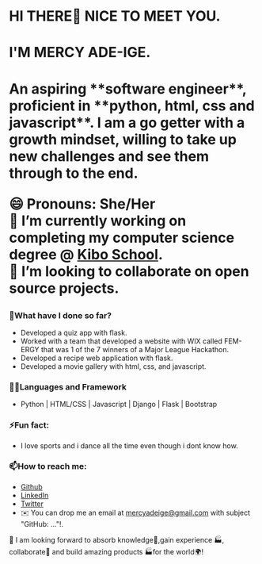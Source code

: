 # HI THERE👋 NICE TO MEET YOU.  
<h1>I'M MERCY ADE-IGE.<h1>
An aspiring **software engineer**, proficient in **python, html, css and javascript**. I am a go getter with a growth mindset, willing to take up new challenges and see them through to the end.  

😄 Pronouns: She/Her  
🔭 I’m currently working on completing my computer science degree @ [Kibo School](https://kibo.school/).  
👯 I’m looking to collaborate on open source projects.  

### **🌱What have I done so far?**  
- Developed a quiz app with flask.  
- Worked with a team that developed a website with WIX called FEM-ERGY that was 1 of the 7 winners of a Major League Hackathon.  
- Developed a recipe web application with flask.  
- Developed a movie gallery with html, css, and javascript.  

### **👩‍🔬Languages and Framework**  
- Python | HTML/CSS | Javascript | Django | Flask | Bootstrap  

### **⚡Fun fact:**  
- I love sports and i dance all the time even though i dont know how.  

### **📫How to reach me:**  
- [Github](https://github.com/mersaii)  
- [LinkedIn](https://www.linkedin.com/in/mercy-ade-ige/)  
- [Twitter](https://twitter.com/__Starlightt_)  
- ✉️ You can drop me an email at mercyadeige@gmail.com with subject "GitHub: ..."!.  

💬 I am looking forward to absorb knowledge🧠,gain experience 🏭, collaborate🤝 and build amazing products 🏭for the world🌍!

<!--
**mersaii/mersaii** is a ✨ _special_ ✨ repository because its `README.md` (this file) appears on your GitHub profile. -->
